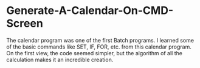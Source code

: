 # Generate-A-Calendar-On-CMD-Screen
The calendar program was one of the first Batch programs. I learned some of the basic commands like SET, IF, FOR, etc. from this calendar program. On the first view, the code seemed simpler, but the algorithm of all the calculation makes it an incredible creation.
